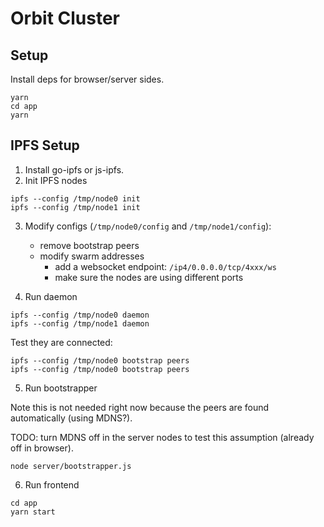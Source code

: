 # Orbit Cluster

## Setup

Install deps for browser/server sides.
```
yarn
cd app
yarn
```

## IPFS Setup

1. Install go-ipfs or js-ipfs.
2. Init IPFS nodes

```
ipfs --config /tmp/node0 init
ipfs --config /tmp/node1 init
```

3. Modify configs (`/tmp/node0/config` and `/tmp/node1/config`):
    - remove bootstrap peers
    - modify swarm addresses
        - add a websocket endpoint: `/ip4/0.0.0.0/tcp/4xxx/ws`
        - make sure the nodes are using different ports

4. Run daemon

```
ipfs --config /tmp/node0 daemon
ipfs --config /tmp/node1 daemon
```

Test they are connected:
```
ipfs --config /tmp/node0 bootstrap peers
ipfs --config /tmp/node0 bootstrap peers
```

5. Run bootstrapper

Note this is not needed right now because the peers are found automatically (using MDNS?).

TODO: turn MDNS off in the server nodes to test this assumption (already off in browser).

```
node server/bootstrapper.js
```

6. Run frontend

```
cd app
yarn start
```
